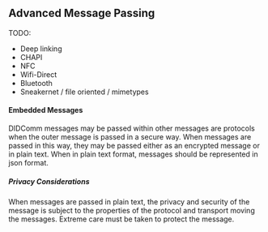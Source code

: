 ## Advanced Message Passing

TODO:

* Deep linking
* CHAPI
* NFC
* Wifi-Direct
* Bluetooth
* Sneakernet / file oriented / mimetypes



#### Embedded Messages

DIDComm messages may be passed within other messages are protocols when the outer message is passed in a secure way. When messages are passed in this way, they may be passed either as an encrypted message or in plain text. When in plain text format, messages should be represented in json format.

##### Privacy Considerations

When messages are passed in plain text, the privacy and security of the message is subject to the properties of the protocol and transport moving the messages. Extreme care must be taken to protect the message.



